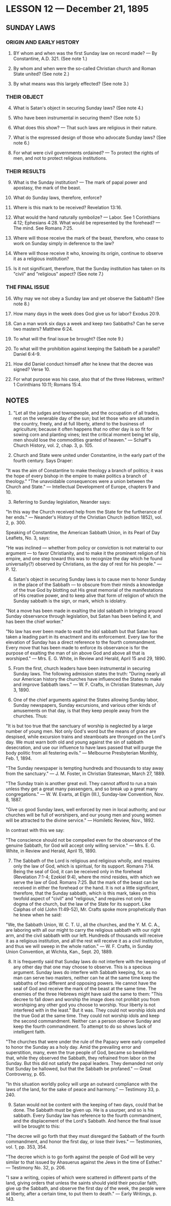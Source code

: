 # LESSON 12 — December 21, 1895

## SUNDAY LAWS

### ORIGIN AND EARLY HISTORY

1. BY whom and when was the first Sunday law on record made? — By Constantine, A.D. 321. (See note 1.)

2. By whom and when were the so-called Christian church and Roman State united? (See note 2.)

3. By what means was this largely effected? (See note 3.)

### THEIR OBJECT

4. What is Satan's object in securing Sunday laws? (See note 4.)

5. Who have been instrumental in securing them? (See note 5.)

6. What does this show? — That such laws are religious in their nature.

7. What is the expressed design of those who advocate Sunday laws? (See note 6.)

8. For what were civil governments ordained? — To protect the rights of men, and not to protect religious institutions.

### THEIR RESULTS

9. What is the Sunday institution? — The mark of papal power and apostasy, the mark of the beast.

10. What do Sunday laws, therefore, enforce?

11. Where is this mark to be received? Revelation 13:16.

12. What would the hand naturally symbolize? — Labor. See 1 Corinthians 4:12; Ephesians 4:28. What would be represented by the forehead? — The mind. See Romans 7:25.

13. Where will those receive the mark of the beast, therefore, who cease to work on Sunday simply in deference to the law?

14. Where will those receive it who, knowing its origin, continue to observe it as a religious institution?

15. Is it not significant, therefore, that the Sunday institution has taken on its "civil" and "religious" aspect? (See note 7.)

### THE FINAL ISSUE

16. Why may we not obey a Sunday law and yet observe the Sabbath? (See note 8.)

17. How many days in the week does God give us for labor? Exodus 20:9.

18. Can a man work six days a week and keep two Sabbaths? Can he serve two masters? Matthew 6:24.

19. To what will the final issue be brought? (See note 9.)

20. To what will the prohibition against keeping the Sabbath be a parallel? Daniel 6:4-9.

21. How did Daniel conduct himself after he knew that the decree was signed? Verse 10.

22. For what purpose was his case, also that of the three Hebrews, written? 1 Corinthians 10:11; Romans 15:4.

## NOTES

1. "Let all the judges and townspeople, and the occupation of all trades, rest on the venerable day of the sun; but let those who are situated in the country, freely, and at full liberty, attend to the business of agriculture; because it often happens that no other day is so fit for sowing corn and planting vines; lest the critical moment being let slip, men should lose the commodities granted of heaven." — Schaff's Church History, vol. 2, chap. 3, p. 105.

2. Church and State were united under Constantine, in the early part of the fourth century. Says Draper:

"It was the aim of Constantine to make theology a branch of politics; it was the hope of every bishop in the empire to make politics a branch of theology." "The unavoidable consequences were a union between the Church and State." — Intellectual Development of Europe, chapters 9 and 10.

3. Referring to Sunday legislation, Neander says:

"In this way the Church received help from the State for the furtherance of her ends." — Neander's History of the Christian Church (edition 1852), vol. 2, p. 300.

Speaking of Constantine, the American Sabbath Union, in its Pearl of Day Leaflets, No. 3, says:

"He was inclined — whether from policy or conviction is not material to our argument — to favor Christianity, and to make it the prominent religion of his empire, and one step toward this was to recognize the day which he found universally(?) observed by Christians, as the day of rest for his people." — P. 12.

4. Satan's object in securing Sunday laws is to cause men to honor Sunday in the place of the Sabbath — to obscure from their minds a knowledge of the true God by blotting out His great memorial of the manifestations of His creative power, and to keep alive that form of religion of which the Sunday sabbath is the sign, or mark, which is idolatry.

"Not a move has been made in exalting the idol sabbath in bringing around Sunday observance through legislation, but Satan has been behind it, and has been the chief worker."

"No law has ever been made to exalt the idol sabbath but that Satan has taken a leading part in its enactment and its enforcement. Every law for the elevation of Sunday has a direct reference to the fourth commandment. Every move that has been made to enforce its observance is for the purpose of exalting the man of sin above God and above all that is worshiped." — Mrs. E. G. White, in Review and Herald, April 15 and 29, 1890.

5. From the first, church leaders have been instrumental in securing Sunday laws. The following admission states the truth: "During nearly all our American history the churches have influenced the States to make and improve Sabbath laws." — W. F. Crafts, in Christian Statesman, July 3, 1890.

6. One of the chief arguments against the States allowing Sunday labor, Sunday newspapers, Sunday excursions, and various other kinds of amusements on that day, is that they keep people away from the churches. Thus:

"It is but too true that the sanctuary of worship is neglected by a large number of young men. Not only God's word but the means of grace are despised, while excursion trains and steamboats are thronged on the Lord's day. We must warn both old and young against the sin of sabbath desecration, and use our influence to have laws passed that will purge the body politic from all festering evils." — Melbourne Presbyterian Monthly, Feb. 1, 1894.

"The Sunday newspaper is tempting hundreds and thousands to stay away from the sanctuary." — J. M. Foster, in Christian Statesman, March 27, 1889.

"The Sunday train is another great evil. They cannot afford to run a train unless they get a great many passengers, and so break up a great many congregations." — W. W. Evarts, at Elgin (Ill.), Sunday-law Convention, Nov. 8, 1887.

"Give us good Sunday laws, well enforced by men in local authority, and our churches will be full of worshipers, and our young men and young women will be attracted to the divine service." — Homiletic Review, Nov., 1892.

In contrast with this we say:

"The conscience should not be compelled even for the observance of the genuine Sabbath, for God will accept only willing service." — Mrs. E. G. White, in Review and Herald, April 15, 1890.

7. The Sabbath of the Lord is religious and religious wholly, and requires only the law of God, which is spiritual, for its support. Romans 7:14. Being the seal of God, it can be received only in the forehead (Revelation 7:1-4; Ezekiel 9:4), where the mind resides, with which we serve the law of God. Romans 7:25. But the mark of the beast can be received in either the forehead or the hand. It is not a little significant, therefore, that the Sunday sabbath, which is this mark, takes on this twofold aspect of "civil" and "religious," and requires not only the dogma of the church, but the law of the State for its support. Like Caiphas of old (John 11:49-52), Mr. Crafts spoke more prophetically than he knew when he said:

"We, the Sabbath Union, W. C. T. U., all the churches, and the Y. M. C. A., are laboring with all our might to carry the religious sabbath with our right arm, and the civil sabbath with our left. Hundreds of thousands will receive it as a religious institution, and all the rest will receive it as a civil institution, and thus we will sweep in the whole nation." — W. F. Crafts, in Sunday Union Convention, at Wichita, Kan., Sept. 20, 1889.

8. It is frequently said that Sunday laws do not interfere with the keeping of any other day that one may choose to observe. This is a specious argument. Sunday laws do interfere with Sabbath keeping, for, as no man can serve two masters, neither can he at the same time keep the sabbaths of two different and opposing powers. He cannot have the seal of God and receive the mark of the beast at the same time. The enemies of the three Hebrews might have said the same to them: "This decree to fall down and worship the image does not prohibit you from worshiping any other god you choose to worship. Your liberty is not interfered with in the least." But it was. They could not worship idols and the true God at the same time. They could not worship idols and keep the second commandment. Neither can a person observe Sunday and keep the fourth commandment. To attempt to do so shows lack of intelligent faith.

"The churches that were under the rule of the Papacy were early compelled to honor the Sunday as a holy day. Amid the prevailing error and superstition, many, even the true people of God, became so bewildered that, while they observed the Sabbath, they refrained from labor on the Sunday. But this did not satisfy the papal leaders. They demanded not only that Sunday be hallowed, but that the Sabbath be profaned." — Great Controversy, p. 65.

"In this situation worldly policy will urge an outward compliance with the laws of the land, for the sake of peace and harmony." — Testimony 33, p. 240.

9. Satan would not be content with the keeping of two days, could that be done. The Sabbath must be given up. He is a usurper, and so is his sabbath. Every Sunday law has reference to the fourth commandment, and the displacement of the Lord's Sabbath. And hence the final issue will be brought to this:

"The decree will go forth that they must disregard the Sabbath of the fourth commandment, and honor the first day, or lose their lives." — Testimonies, vol. 1, pp. 353, 354.

"The decree which is to go forth against the people of God will be very similar to that issued by Ahasuerus against the Jews in the time of Esther." — Testimony No. 32, p. 206.

"I saw a writing, copies of which were scattered in different parts of the land, giving orders that unless the saints should yield their peculiar faith, give up the Sabbath, and observe the first day of the week, the people were at liberty, after a certain time, to put them to death." — Early Writings, p. 143.